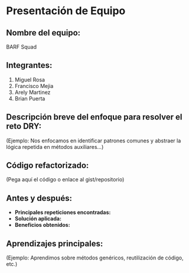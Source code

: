 # Presentación de Equipo

## Nombre del equipo:
BARF Squad

## Integrantes:
1. Miguel Rosa
2. Francisco Mejia
3. Arely Martinez
4. Brian Puerta

## Descripción breve del enfoque para resolver el reto DRY:
(Ejemplo: Nos enfocamos en identificar patrones comunes y abstraer la lógica repetida en métodos auxiliares...)

## Código refactorizado:
(Pega aquí el código o enlace al gist/repositorio)

## Antes y después:
- **Principales repeticiones encontradas:**
- **Solución aplicada:**
- **Beneficios obtenidos:**

## Aprendizajes principales:
(Ejemplo: Aprendimos sobre métodos genéricos, reutilización de código, etc.)